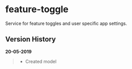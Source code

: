 # feature-toggle

Service for feature toggles and user specific app settings. 

## Version History
__20-05-2019__
> - Created model